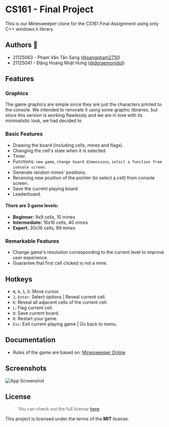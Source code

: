 # CS161 - Final Project

This is our Minesweeper clone for the CS161 Final Assignment using only C++ windows.h library.

## Authors :wave:

- 21125063 - Phạm Văn Tấn Sang ([@sangpham2710](https://github.com/sangpham2710))
- 21125041 - Đặng Hoàng Nhật Hưng ([@doraemonidol](https://github.com/doraemonidol))

## Features

### Graphics

The game graphics are simple since they are just the characters printed to the console. We intended to renovate it using some graphic libraries, but since this version is working flawlessly and we are in love with its minimalistic look, we had decided to

### Basic Features

- Drawing the board (including cells, mines and flags).
- Changing the cell's state when it is selected.
- Timer.
- Functions: `new game`, `change board dimensions`, `select a function from console screen`.
- Generate random mines' positions.
- Receiving new position of the pointer (to select a cell) from console screen.
- Save the current playing board
- Leaderboard.

#### There are 3 game levels:

- **Beginner:** 9x9 cells, 10 mines
- **Intermediate:** 16x16 cells, 40 mines
- **Expert:** 30x16 cells, 99 mines

### Remarkable Features

- Change game's resolution corresponding to the current level to improve user experience.
- Guarantee that first cell clicked is not a mine.

## Hotkeys

- `W`, `A`, `S`, `D`: Move cursor.
- `J`, `Enter`: Select options | Reveal current cell.
- `K`: Reveal all adjacent cells of the current cell.
- `L`: Flag current cell.
- `O`: Save current board.
- `R`: Restart your game.
- `Esc`: Exit current playing game | Go back to menu.

## Documentation

- Rules of the game are based on: [Minesweeper Online](https://minesweeper.online/)

## Screenshots

![App Screenshot](https://via.placeholder.com/468x300?text=App+Screenshot+Here)

## License

> You can check out the full license [here](https://github.com/sangpham2710/CS161-Project/blob/main/LICENSE)

This project is licensed under the terms of the **MIT** license.
